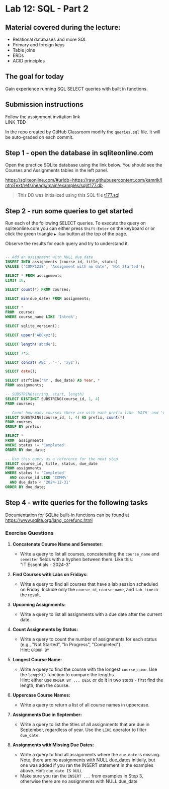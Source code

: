 # Lab 12: SQL - Part 2



## Material covered during the lecture:
- Relational databases and more SQL
- Primary and foreign keys
- Table joins
- ERDs 
- ACID principles

## The goal for today
Gain experience running SQL SELECT queries with built in functions.

## Submission instructions
Follow the assignment invitation link  
LINK_TBD

In the repo created by GtiHub Classroom modify the `queries.sql` file. It will be auto-graded on each commit.

## Step 1 - open the database in sqliteonline.com
Open the practice SQLite database using the link below.
You should see the Courses and Assignments tables in the left panel.

https://sqliteonline.com/#urldb=https://raw.githubusercontent.com/kamrik/IntroText/refs/heads/main/examples/sql/t177.db

> This DB was initialized using this SQL file [t177.sql](../examples/sql/t177.sql)


## Step 2 - run some queries to get started
Run each of the following SELECT queries.
To execute the query on sqliteonline.com you can either press `Shift-Enter` on the keyboard or or click the green triangle `▶ Run` button at the top of the page.

Observe the results for each query and try to understand it.

```sql

-- Add an assignment with NULL due_date
INSERT INTO assignments (course_id, title, status) 
VALUES ('COMP1238', 'Assignment with no date', 'Not Started');

SELECT * FROM assignments
LIMIT 10; 

SELECT count(*) FROM courses;

SELECT min(due_date) FROM assignments;

SELECT *
FROM  courses
WHERE course_name LIKE 'Intro%';

SELECT sqlite_version();

SELECT upper('ABCxyz');

SELECT length('abcde');

SELECT 7*5;

SELECT concat('ABC', '-', 'xyz');

SELECT date();

SELECT strftime('%Y', due_date) AS Year, * 
FROM assignments;

-- SUBSTRING(string, start, length)
SELECT DISTINCT SUBSTRING(course_id, 1, 4) 
FROM courses;

-- Count how many courses there are with each prefix like 'MATH' and 'COMP'
SELECT SUBSTRING(course_id, 1, 4) AS prefix, count(*)
FROM courses
GROUP BY prefix;

SELECT *
FROM  assignments
WHERE status != 'Completed'
ORDER BY due_date;

-- Use this query as a reference for the next step
SELECT course_id, title, status, due_date
FROM assignments
WHERE status != 'Completed'	
  AND course_id LIKE 'COMM%'
  AND due_date < '2024-12-31'
ORDER BY due_date;
```

## Step 4 - write queries for the following tasks

Documentation for SQLite built-in functions can be found at https://www.sqlite.org/lang_corefunc.html

### Exercise Questions  
   
1. **Concatenate Course Name and Semester:**  
   - Write a query to list all courses, concatenating the `course_name` and `semester` fields with a hyphen between them. Like this:  
   "IT Essentials - 2024-3"
   
1. **Find Courses with Labs on Fridays:**  
   - Write a query to find all courses that have a lab session scheduled on Friday. Include only the `course_id`, `course_name`, and `lab_time` in the result.  
   
1. **Upcoming Assignments:**  
   - Write a query to list all assignments with a due date after the current date.  
   
1. **Count Assignments by Status:**  
   - Write a query to count the number of assignments for each status (e.g., "Not Started", "In Progress", "Completed").  
   Hint: `GROUP BY`
   
1. **Longest Course Name:**  
   - Write a query to find the course with the longest `course_name`. Use the `length()` function to compare the lengths.  
   Hint: either use `ORDER BY ... DESC` or do it in two steps - first find the length, then the course.
   
1. **Uppercase Course Names:**  
   - Write a query to return a list of all course names in uppercase.  
   
1. **Assignments Due in September:**  
   - Write a query to list the titles of all assignments that are due in September, regardless of year. Use the `LIKE` operator to filter `due_date`.
   
1. **Assignments with Missing Due Dates:**  
   - Write a query to find all assignments where the `due_date` is missing. Note, there are no assignments with NULL due_dates initially, but one was added if you ran the INSERT statement in the examples above.
   Hint: `due_date IS NULL`
   - Make sure you ran the `INSERT ...` from examples in Step 3, otherwise there are no assignments with NULL due_date



